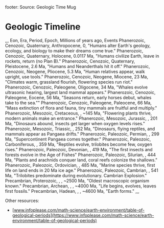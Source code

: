 footer: Source: Geologic Time Mug

# Geologic Timeline


,,,
Eon, Era, Period, Epoch, Millions of years ago,  Events
Phanerozoic, Cenozoic, Quaternary, Anthropocene, 0, "Humans alter Earth's geology, ecology, and biology to make their dreams come true."
Phanerozoic, Cenozoic, Quaternary, Holocene, 0.0117 Ma, "Humans civilize Earth, leave in rockets, return (no Plan B)."
Phanerozoic, Cenozoic, Quaternary, Pleistocene, 2.6 Ma, "Humans and Neanderthals hit it off."
Phanerozoic, Cenozoic, Neogene, Pliocene, 5.3 Ma, "Human relatives appear, walk upright, use tools."
Phanerozoic, Cenozoic, Neogene, Miocene, 23 Ma, "Climates warm, grassland flourish, flowering species run riot."
Phanerozoic, Cenozoic, Paleogene, Oligocene, 34 Ma, "Whales evolve ultrasonic hearing, largest land mammal appears."
Phanerozoic, Cenozoic, Paleogene, Eocene, 56 Ma, "Seasons return, early horses debut, whales take to the sea.""
Phanerozoic, Cenozoic, Paleogene, Paleocene, 66 Ma, "Mass extinction of flora and fauna, tiny mammals are fruitful and multiply."
Phanerozoic, Mesozoic, Cretaceous, , ~145 Ma, "Flowering plants thrive, modern animals make an entrance."
Phanerozoic, Mesozoic, Jurassic, , 201 Ma, "Dinosaurs abound, insects get larger when oxygen levels rises."
Phanerozoic, Mesozoic, Triassic, , 252 Ma, "Dinosaurs, flying reptiles, and mammals appear as Pangaea drifts."
Phanerozoic, Paleozoic, Permian, , 299 Ma, "Supercontinent Pangaea comes together."
Phanerozoic, Paleozoic, Carboniferous, , 359 Ma, "Reptiles evolve, trilobites become few, oxygen rises."
Phanerozoic, Paleozoic, Devonian, , 419 Ma, "The first insects and forests evolve in the Age of Fishes"
Phanerozoic, Paleozoic, Silurian, , 444 Ma, "Plants and arachnids conquer land, coral reefs colonize the shallows."
Phanerozoic, Paleozoic, Ordovician, , 485 Ma, "Marine species thrive, first life on land ends in 20 Ma ice age."
Phanerozoic, Paleozoic, Cambrian, , 541 Ma, "Trilobites predominate during evolutionary. Cambrian Explosion."
Precambrian, Proterozoic, , , ~2500 Ma, "Oldest macroscopic organism  known."
Precambrian, Archean, , , ~4000 Ma, "Life begins, evolves, leaves first fossils."
Precambrian, Hadean, , , ~4600 Ma, "Earth forms."
,,,

Other resources:

- [www.infoplease.com/math-science/earth-environment/table-of-geological-periods](https://www.infoplease.com/math-science/earth-environment/table-of-geological-periods)